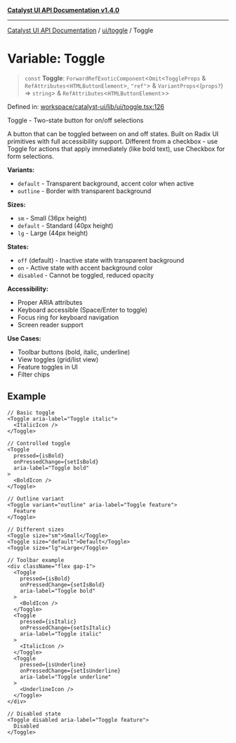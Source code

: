 [**Catalyst UI API Documentation v1.4.0**](../../../README.md)

---

[Catalyst UI API Documentation](../../../README.md) / [ui/toggle](../README.md) / Toggle

# Variable: Toggle

> `const` **Toggle**: `ForwardRefExoticComponent`\<`Omit`\<`ToggleProps` & `RefAttributes`\<`HTMLButtonElement`\>, `"ref"`\> & `VariantProps`\<(`props?`) => `string`\> & `RefAttributes`\<`HTMLButtonElement`\>\>

Defined in: [workspace/catalyst-ui/lib/ui/toggle.tsx:126](https://github.com/TheBranchDriftCatalyst/catalyst-ui/blob/main/lib/ui/toggle.tsx#L126)

Toggle - Two-state button for on/off selections

A button that can be toggled between on and off states. Built on Radix UI
primitives with full accessibility support. Different from a checkbox - use
Toggle for actions that apply immediately (like bold text), use Checkbox
for form selections.

**Variants:**

- `default` - Transparent background, accent color when active
- `outline` - Border with transparent background

**Sizes:**

- `sm` - Small (36px height)
- `default` - Standard (40px height)
- `lg` - Large (44px height)

**States:**

- `off` (default) - Inactive state with transparent background
- `on` - Active state with accent background color
- `disabled` - Cannot be toggled, reduced opacity

**Accessibility:**

- Proper ARIA attributes
- Keyboard accessible (Space/Enter to toggle)
- Focus ring for keyboard navigation
- Screen reader support

**Use Cases:**

- Toolbar buttons (bold, italic, underline)
- View toggles (grid/list view)
- Feature toggles in UI
- Filter chips

## Example

```tsx
// Basic toggle
<Toggle aria-label="Toggle italic">
  <ItalicIcon />
</Toggle>

// Controlled toggle
<Toggle
  pressed={isBold}
  onPressedChange={setIsBold}
  aria-label="Toggle bold"
>
  <BoldIcon />
</Toggle>

// Outline variant
<Toggle variant="outline" aria-label="Toggle feature">
  Feature
</Toggle>

// Different sizes
<Toggle size="sm">Small</Toggle>
<Toggle size="default">Default</Toggle>
<Toggle size="lg">Large</Toggle>

// Toolbar example
<div className="flex gap-1">
  <Toggle
    pressed={isBold}
    onPressedChange={setIsBold}
    aria-label="Toggle bold"
  >
    <BoldIcon />
  </Toggle>
  <Toggle
    pressed={isItalic}
    onPressedChange={setIsItalic}
    aria-label="Toggle italic"
  >
    <ItalicIcon />
  </Toggle>
  <Toggle
    pressed={isUnderline}
    onPressedChange={setIsUnderline}
    aria-label="Toggle underline"
  >
    <UnderlineIcon />
  </Toggle>
</div>

// Disabled state
<Toggle disabled aria-label="Toggle feature">
  Disabled
</Toggle>
```
